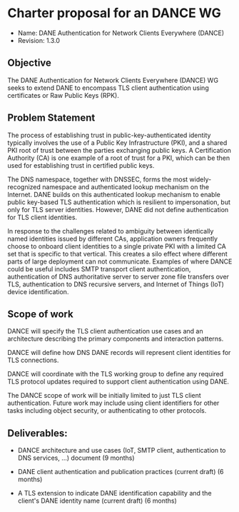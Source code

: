 # Charter proposal for an DANCE WG

- Name: DANE Authentication for Network Clients Everywhere (DANCE)
- Revision: 1.3.0

## Objective

The DANE Authentication for Network Clients Everywhere (DANCE) WG seeks to
extend DANE to encompass TLS client authentication using certificates or Raw Public Keys (RPK).

## Problem Statement

The process of establishing trust in public-key-authenticated identity
typically involves the use of a Public Key Infrastructure (PKI), and a
shared PKI root of trust between the parties exchanging public keys. A
Certification Authority (CA) is one example of a root of trust for a
PKI, which can be then used for establishing trust in certified public
keys.

The DNS namespace, together with DNSSEC, forms the most widely-recognized
namespace and authenticated lookup mechanism on the Internet.
DANE builds on this authenticated lookup mechanism to enable public key-based
TLS authentication which is resilient to impersonation, but only
for TLS server identities.
However, DANE did not define authentication for TLS client identities.

In response to the challenges related to ambiguity between identically
named identities issued by different CAs, application owners
frequently choose to onboard client identities to a single private PKI
with a limited CA set that is specific to that vertical.  This creates
a silo effect where different parts of large deployment can not
communicate.  Examples of where DANCE could be useful includes SMTP
transport client authentication, authentication of DNS authoritative
server to server zone file transfers over TLS, authentication to DNS
recursive servers, and Internet of Things (IoT) device identification.

## Scope of work

DANCE will specify the TLS client authentication use cases and an
architecture describing the primary components and interaction patterns.

DANCE will define how DNS DANE records will represent client
identities for TLS connections.

DANCE will coordinate with the TLS working group to define any
required TLS protocol updates required to support client
authentication using DANE.

The DANCE scope of work will be initially limited to just TLS client
authentication.  Future work may include using client identifiers for
other tasks including object security, or authenticating to other
protocols.

## Deliverables:

* DANCE architecture and use cases (IoT, SMTP client,
  authentication to DNS services, ...) document (9 months)

* DANE client authentication and publication practices (current draft) (6 months)

* A TLS extension to indicate DANE identification capability and the
  client's DANE identity name (current draft) (6 months)


